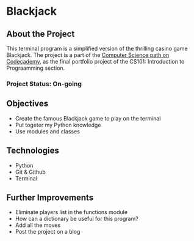 # Blackjack


## About the Project
This terminal program is a simplified version of the thrilling casino game Blackjack. The project is a part of the [Computer Science path on Codecademy](https://www.codecademy.com/learn/paths/computer-science), as the final portfolio project of the CS101: Introduction to Prograamming section. 

### Project Status: On-going

## Objectives
* Create the famous Blackjack game to play on the terminal
* Put togeter my Python knowledge
* Use modules and classes


## Technologies
* Python
* Git & Github
* Terminal


## Further Improvements
* Eliminate players list in the functions module
* How can a dictionary be useful for this program?
* Add all the moves 
* Post the project on a blog
